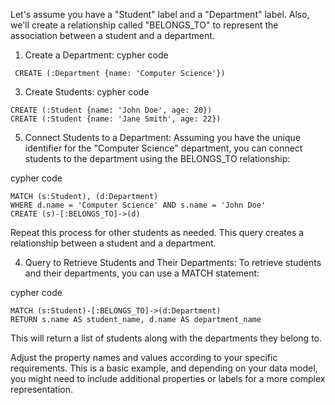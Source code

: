 Let's assume you have a "Student" label and a "Department" label. Also, we'll create a relationship called "BELONGS_TO" to represent the association between a student and a department.

1. Create a Department:
cypher code
```
 CREATE (:Department {name: 'Computer Science'})
```
3. Create Students:
cypher  code
```
CREATE (:Student {name: 'John Doe', age: 20})
CREATE (:Student {name: 'Jane Smith', age: 22})
```
5. Connect Students to a Department:
Assuming you have the unique identifier for the "Computer Science" department, you can connect students to the department using the BELONGS_TO relationship:

cypher code
```
MATCH (s:Student), (d:Department)
WHERE d.name = 'Computer Science' AND s.name = 'John Doe'
CREATE (s)-[:BELONGS_TO]->(d)
```
Repeat this process for other students as needed. This query creates a relationship between a student and a department.

4. Query to Retrieve Students and Their Departments:
To retrieve students and their departments, you can use a MATCH statement:

cypher  code
```
MATCH (s:Student)-[:BELONGS_TO]->(d:Department)
RETURN s.name AS student_name, d.name AS department_name
```
This will return a list of students along with the departments they belong to.

Adjust the property names and values according to your specific requirements. This is a basic example, and depending on your data model, you might need to include additional properties or labels for a more complex representation.
